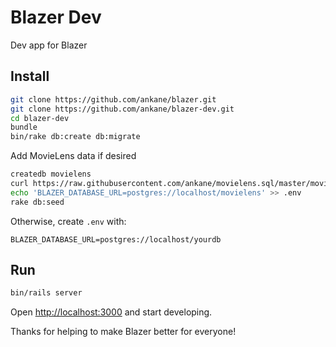 # Blazer Dev

Dev app for Blazer

## Install

```sh
git clone https://github.com/ankane/blazer.git
git clone https://github.com/ankane/blazer-dev.git
cd blazer-dev
bundle
bin/rake db:create db:migrate
```

Add MovieLens data if desired

```sh
createdb movielens
curl https://raw.githubusercontent.com/ankane/movielens.sql/master/movielens.sql | psql -d movielens
echo 'BLAZER_DATABASE_URL=postgres://localhost/movielens' >> .env
rake db:seed
```

Otherwise, create `.env` with:

```
BLAZER_DATABASE_URL=postgres://localhost/yourdb
```

## Run

```sh
bin/rails server
```

Open [http://localhost:3000](http://localhost:3000) and start developing.

Thanks for helping to make Blazer better for everyone!
